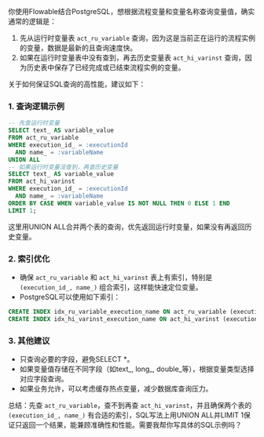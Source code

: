 你使用Flowable结合PostgreSQL，想根据流程变量和变量名称查询变量值，确实通常的逻辑是：

1. 先从运行时变量表 `act_ru_variable` 查询，因为这是当前正在运行的流程实例的变量，数据是最新的且查询速度快。
2. 如果在运行时变量表中没有查到，再去历史变量表 `act_hi_varinst` 查询，因为历史表中保存了已经完成或已结束流程实例的变量。

关于如何保证SQL查询的高性能，建议如下：

### 1. 查询逻辑示例
```sql
-- 先查运行时变量
SELECT text_ AS variable_value
FROM act_ru_variable
WHERE execution_id_ = :executionId
  AND name_ = :variableName
UNION ALL
-- 如果运行时变量没查到，再查历史变量
SELECT text_ AS variable_value
FROM act_hi_varinst
WHERE execution_id_ = :executionId
  AND name_ = :variableName
ORDER BY CASE WHEN variable_value IS NOT NULL THEN 0 ELSE 1 END
LIMIT 1;
```
这里用UNION ALL合并两个表的查询，优先返回运行时变量，如果没有再返回历史变量。

### 2. 索引优化
- 确保 `act_ru_variable` 和 `act_hi_varinst` 表上有索引，特别是 `(execution_id_, name_)` 组合索引，这样能快速定位变量。
- PostgreSQL可以使用如下索引：
```sql
CREATE INDEX idx_ru_variable_execution_name ON act_ru_variable (execution_id_, name_);
CREATE INDEX idx_hi_varinst_execution_name ON act_hi_varinst (execution_id_, name_);
```

### 3. 其他建议
- 只查询必要的字段，避免SELECT *。
- 如果变量值存储在不同字段（如text_, long_, double_等），根据变量类型选择对应字段查询。
- 如果业务允许，可以考虑缓存热点变量，减少数据库查询压力。

总结：先查 `act_ru_variable`，查不到再查 `act_hi_varinst`，并且确保两个表的 `(execution_id_, name_)` 有合适的索引，SQL写法上用UNION ALL并LIMIT 1保证只返回一个结果，能兼顾准确性和性能。需要我帮你写具体的SQL示例吗？